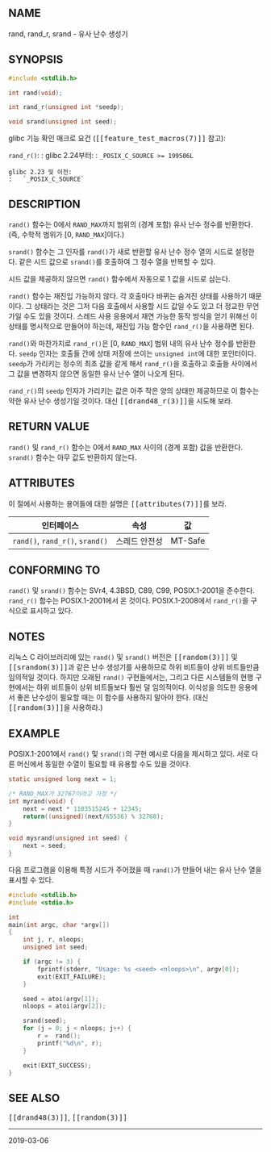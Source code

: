 ## NAME

rand, rand_r, srand - 유사 난수 생성기

## SYNOPSIS

```c
#include <stdlib.h>

int rand(void);

int rand_r(unsigned int *seedp);

void srand(unsigned int seed);
```

glibc 기능 확인 매크로 요건 (<tt>[[feature_test_macros(7)]]</tt> 참고):

`rand_r()`:
:   glibc 2.24부터:
    :   `_POSIX_C_SOURCE >= 199506L`

    glibc 2.23 및 이전:
    :   `_POSIX_C_SOURCE`

## DESCRIPTION

`rand()` 함수는 0에서 `RAND_MAX`까지 범위의 (경계 포함) 유사 난수 정수를 반환한다. (즉, 수학적 범위가 [0, `RAND_MAX`]이다.)

`srand()` 함수는 그 인자를 `rand()`가 새로 반환할 유사 난수 정수 열의 시드로 설정한다. 같은 시드 값으로 `srand()`를 호출하여 그 정수 열을 반복할 수 있다.

시드 값을 제공하지 않으면 `rand()` 함수에서 자동으로 1 값을 시드로 삼는다.

`rand()` 함수는 재진입 가능하지 않다. 각 호출마다 바뀌는 숨겨진 상태를 사용하기 때문이다. 그 상태라는 것은 그저 다음 호출에서 사용할 시드 값일 수도 있고 더 정교한 무언가일 수도 있을 것이다. 스레드 사용 응용에서 재연 가능한 동작 방식을 얻기 위해선 이 상태를 명시적으로 만들어야 하는데, 재진입 가능 함수인 `rand_r()`을 사용하면 된다.

`rand()`와 마찬가지로 `rand_r()`은 [0, `RAND_MAX`] 범위 내의 유사 난수 정수를 반환한다. `seedp` 인자는 호출들 간에 상태 저장에 쓰이는 `unsigned int`에 대한 포인터이다. `seedp`가 가리키는 정수의 최초 값을 같게 해서 `rand_r()`을 호출하고 호출들 사이에서 그 값을 변경하지 않으면 동일한 유사 난수 열이 나오게 된다.

`rand_r()`의 `seedp` 인자가 가리키는 값은 아주 작은 양의 상태만 제공하므로 이 함수는 약한 유사 난수 생성기일 것이다. 대신 <tt>[[drand48_r(3)]]</tt>을 시도해 보라.

## RETURN VALUE

`rand()` 및 `rand_r()` 함수는 0에서 `RAND_MAX` 사이의 (경계 포함) 값을 반환한다. `srand()` 함수는 아무 값도 반환하지 않는다.

## ATTRIBUTES

이 절에서 사용하는 용어들에 대한 설명은 <tt>[[attributes(7)]]</tt>를 보라.

| 인터페이스 | 속성 | 값 |
| --- | --- | --- |
| `rand()`, `rand_r()`, `srand()` | 스레드 안전성 | MT-Safe |

## CONFORMING TO

`rand()` 및 `srand()` 함수는 SVr4, 4.3BSD, C89, C99, POSIX.1-2001을 준수한다. `rand_r()` 함수는 POSIX.1-2001에서 온 것이다. POSIX.1-2008에서 `rand_r()`을 구식으로 표시하고 있다.

## NOTES

리눅스 C 라이브러리에 있는 `rand()` 및 `srand()` 버전은 <tt>[[random(3)]]</tt> 및 <tt>[[srandom(3)]]</tt>과 같은 난수 생성기를 사용하므로 하위 비트들이 상위 비트들만큼 임의적일 것이다. 하지만 오래된 `rand()` 구현들에서는, 그리고 다른 시스템들의 현행 구현에서는 하위 비트들이 상위 비트들보다 훨씬 덜 임의적이다. 이식성을 의도한 응용에서 좋은 난수성이 필요할 때는 이 함수를 사용하지 말아야 한다. (대신 <tt>[[random(3)]]</tt>을 사용하라.)

## EXAMPLE

POSIX.1-2001에서 `rand()` 및 `srand()`의 구현 예시로 다음을 제시하고 있다. 서로 다른 머신에서 동일한 수열이 필요할 때 유용할 수도 있을 것이다.

```c
static unsigned long next = 1;

/* RAND_MAX가 32767이라고 가정 */
int myrand(void) {
    next = next * 1103515245 + 12345;
    return((unsigned)(next/65536) % 32768);
}

void mysrand(unsigned int seed) {
    next = seed;
}
```

다음 프로그램을 이용해 특정 시드가 주어졌을 때 `rand()`가 만들어 내는 유사 난수 열을 표시할 수 있다.

```c
#include <stdlib.h>
#include <stdio.h>

int
main(int argc, char *argv[])
{
    int j, r, nloops;
    unsigned int seed;

    if (argc != 3) {
        fprintf(stderr, "Usage: %s <seed> <nloops>\n", argv[0]);
        exit(EXIT_FAILURE);
    }

    seed = atoi(argv[1]);
    nloops = atoi(argv[2]);

    srand(seed);
    for (j = 0; j < nloops; j++) {
        r =  rand();
        printf("%d\n", r);
    }

    exit(EXIT_SUCCESS);
}
```

## SEE ALSO

<tt>[[drand48(3)]]</tt>, <tt>[[random(3)]]</tt>

----

2019-03-06
